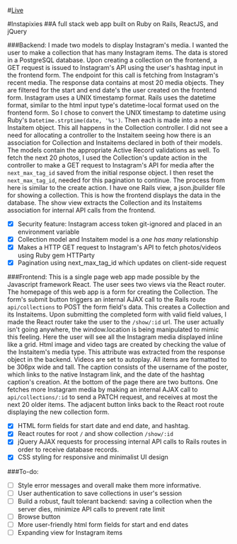 #[Live](http://instapixies.herokuapp.com)

#Instapixies
##A full stack web app built on Ruby on Rails, ReactJS, and jQuery

###Backend:
I made two models to display Instagram's media. I wanted the user to make a collection that has many Instagram items. The data is stored in a PostgreSQL database. Upon creating a collection on the frontend, a GET request is issued to Instagram's API using the user's hashtag input in the frontend form. The endpoint for this call is fetching from Instagram's recent media. The response data contains at most 20 media objects. They are filtered for the start and end date's the user created on the frontend form. Instagram uses a UNIX timestamp format. Rails uses the datetime format, similar to the html input type's datetime-local format used on the frontend form. So I chose to convert the UNIX timestamp to datetime using Ruby's `Datetime.strptime(date, '%s')`. Then each is made into a new Instaitem object. This all happens in the Collection controller. I did not see a need for allocating a controller to the Instaitem seeing how there is an association for Collection and Instaitems declared in both of their models. The models contain the appropriate Active Record validations as well. To fetch the next 20 photos, I used the Collection's update action in the controller to make a GET request to Instagram's API for media after the `next_max_tag_id` saved from the initial response object. I then reset the `next_max_tag_id`, needed for this pagination to continue. The process from here is similar to the create action. I have one Rails view, a json.jbuilder file for showing a collection. This is how the frontend displays the data in the database. The show view extracts the Collection and its Instaitems association for internal API calls from the frontend.

- [x] Security feature: Instagram access token git-ignored and placed in an environment variable
- [x] Collection model and Instaitem model is a _one has many_ relationship
- [x] Makes a HTTP GET request to Instagram's API to fetch photos/videos using Ruby gem HTTParty
- [x] Pagination using next_max_tag_id which updates on client-side request

###Frontend:
This is a single page web app made possible by the Javascript framework React. The user sees two views via the React router. The homepage of this web app is a form for creating the Collection. The form's submit button triggers an internal AJAX call to the Rails route `api/collections` to POST the form field's data. This creates a Collection and its Instaitems. Upon submitting the completed form with valid field values, I made the React router take the user to the `/show/:id` url. The user actually isn't going anywhere, the window.location is being manipulated to mimic this feeling. Here the user will see all the Instagram media displayed inline like a grid. Html image and video tags are created by checking the value of the Instaitem's media type. This attribute was extracted from the response object in the backend. Videos are set to autoplay. All items are formatted to be 306px wide and tall. The caption consists of the username of the poster, which links to the native Instagram link, and the date of the hashtag caption's creation. At the bottom of the page there are two buttons. One fetches more Instagram media by making an internal AJAX call to `api/collections/:id` to send a PATCH request, and receives at most the next 20 older items. The adjacent button links back to the React root route displaying the new collection form.

- [x] HTML form fields for start date and end date, and hashtag.
- [x] React routes for root `/` and show collection `/show/:id`
- [x] jQuery AJAX requests for processing internal API calls to Rails routes in order to receive database records.
- [x] CSS styling for responsive and minimalist UI design

###To-do:
- [ ] Style error messages and overall make them more informative.
- [ ] User authentication to save collections in user's session
- [ ] Build a robust, fault tolerant backend: saving a collection when the server dies, minimize API calls to prevent rate limit
- [ ] Browse button
- [ ] More user-friendly html form fields for start and end dates 
- [ ] Expanding view for Instagram items
